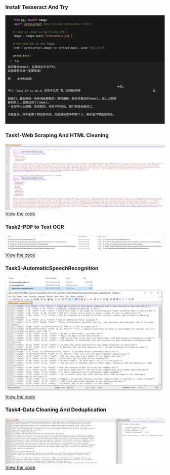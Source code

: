 ### Install Tesseract And Try

![](InstallTesseractAndTry.PNG)

### Task1-Web Scraping And HTML Cleaning

![](task1.PNG)
[View the code](Task1-WebScrapingAndHTMLCleaning.py)


### Task2-PDF to Text OCR

![](task2.PNG)
[View the code](Task2-PDFtoTextOCR.py)


### Task3-AutomaticSpeechRecognition

![](task3.PNG)
[View the code](Task3-AutomaticSpeechRecognition.py)


### Task4-Data Cleaning And Deduplication

![](task4.PNG)
[View the code](Task4-DataCleaningAndDeduplication.py)
